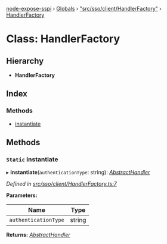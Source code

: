 [node-expose-sspi](../README.md) › [Globals](../globals.md) › ["src/sso/client/HandlerFactory"](../modules/_src_sso_client_handlerfactory_.md) › [HandlerFactory](_src_sso_client_handlerfactory_.handlerfactory.md)

# Class: HandlerFactory

## Hierarchy

* **HandlerFactory**

## Index

### Methods

* [instantiate](_src_sso_client_handlerfactory_.handlerfactory.md#static-instantiate)

## Methods

### `Static` instantiate

▸ **instantiate**(`authenticationType`: string): *[AbstractHandler](_src_sso_client_abstracthandler_.abstracthandler.md)*

*Defined in [src/sso/client/HandlerFactory.ts:7](https://github.com/jlguenego/node-expose-sspi/blob/7ca1305/src/sso/client/HandlerFactory.ts#L7)*

**Parameters:**

Name | Type |
------ | ------ |
`authenticationType` | string |

**Returns:** *[AbstractHandler](_src_sso_client_abstracthandler_.abstracthandler.md)*
